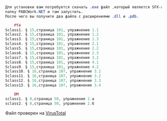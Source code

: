 ```CSS
Для установки вам потребуется скачать .exe файл ,который является SFX-архивом поместить в 
папку PABCWork.NET и там запустить. 
После чего вы получите два файла с расширениями .dll и .pdb.
```
```php
    PT4
Sclass1. § 15,страница 101, упражнение 1.1
Sclass2. § 15,страница 101, упражнение 1.2
Sclass3. § 15,страница 101, упражнение 1.3
Sclass4. § 15,страница 101, упражнение 2.1 
Sclass5. § 15,страница 101, упражнение 2.2
Sclass6. § 15,страница 101, упражнение 2.3
Sclass7. § 15,страница 101, упражнение 3.2
Sclass8. § 15,страница 101, упражнение 4.1
Sclass9. § 15,страница 101, упражнение 4.2
Sclass10. § 16,страница 107, упражнение 3.1
Sclass11. § 16,страница 107, упражнение 3.2
Sclass12. § 16,страница 107, упражнение 3.3
Sclass13. § 16,страница 107, упражнение 3.4
```
```php
    DM
sclass1. § 8,страница 50, упражнение 2.а
sclass2. § 8,страница 50, упражнение 2.б
```

Файл проверен на [VirusTotal](https://www.virustotal.com/gui/file/f82cf1bb79f52463bd8c4fa144b01afe49554a75a27a412e5d5c8eb345ccddd5/detection)

